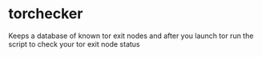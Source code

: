 # torchecker
Keeps a database of known tor exit nodes and after you launch tor run the script to check your tor exit node status
